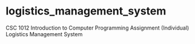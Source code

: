 # logistics_management_system
CSC 1012 Introduction to Computer Programming   Assignment (Individual)    Logistics Management System  
